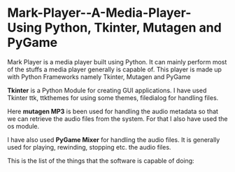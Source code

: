 # Mark-Player--A-Media-Player- Using Python, Tkinter, Mutagen and PyGame
Mark Player is a media player built using Python. It can mainly perform most of the stuffs a media player generally is capable of. 
This player is made up with Python Frameworks namely Tkinter, Mutagen and PyGame

<strong>Tkinter</strong> is a Python Module for creating GUI applications. I have used Tkinter ttk, ttkthemes for using some themes, filedialog for handling files.

Here <strong>mutagen MP3</strong> is been used for handling the audio metadata so that we can retrieve the audio files from the system. For that I also have used the os module.

I have also used <strong>PyGame Mixer</strong> for handling the audio files. It is generally used for playing, rewinding, stopping etc. the audio files.

This is the list of the things that the software is capable of doing:



